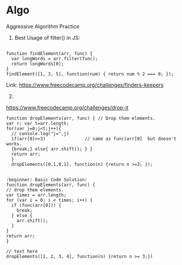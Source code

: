 # Algo
Aggressive Algorithm Practice 

1) Best Usage of filter() in JS:

~~~

function findElement(arr, func) {
  var longWords = arr.filter(func);
  return longWords[0];
}
findElement([1, 3, 5], function(num) { return num % 2 === 0; });

~~~

Link: https://www.freecodecamp.org/challenges/finders-keepers 


2)

https://www.freecodecamp.org/challenges/drop-it

~~~
function dropElements(arr, func) { // Drop them elements.
var r; var t=arr.length; 
for(var j=0;j<t;j++){ 
  // console.log("j=",j) 
  if(arr[0]>=3)               // same as func(arr[0]  but doesn't works.
  {break;} else{ arr.shift(); } } 
  return arr;
  } 
  dropElements([0,1,0,1], function(n) {return n >=3; });
  
  ~~~
  
  
  ~~~
  :beginner: Basic Code Solution:
function dropElements(arr, func) {
  // drop them elements.
  var times = arr.length;
  for (var i = 0; i < times; i++) {
    if (func(arr[0])) {
      break;
    } else {
      arr.shift();
    }
  }
  return arr;
}

// test here
dropElements([1, 2, 3, 4], function(n) {return n >= 3;})

~~~
  
  
  
  
  


